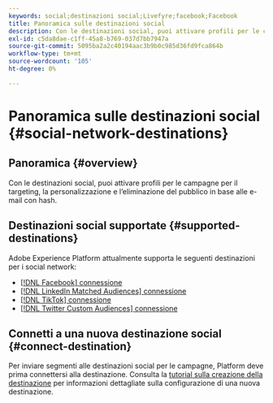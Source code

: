 ```yaml
---
keywords: social;destinazioni social;Livefyre;facebook;Facebook
title: Panoramica sulle destinazioni social
description: Con le destinazioni social, puoi attivare profili per le campagne per il targeting, la personalizzazione e l’eliminazione del pubblico in base alle e-mail con hash.
exl-id: c5da8dae-c1ff-45a8-b769-037d7bb7947a
source-git-commit: 5095ba2a2c40194aac3b9b0c985d36fd9fca864b
workflow-type: tm+mt
source-wordcount: '105'
ht-degree: 0%

---
```


# Panoramica sulle destinazioni social {#social-network-destinations}

## Panoramica {#overview}

Con le destinazioni social, puoi attivare profili per le campagne per il targeting, la personalizzazione e l’eliminazione del pubblico in base alle e-mail con hash.

## Destinazioni social supportate {#supported-destinations}

Adobe Experience Platform attualmente supporta le seguenti destinazioni per i social network:

* [[!DNL Facebook] connessione](facebook.md)
* [[!DNL LinkedIn Matched Audiences] connessione](linkedin.md)
* [[!DNL TikTok] connessione](tiktok.md)
* [[!DNL Twitter Custom Audiences] connessione](twitter.md)

## Connetti a una nuova destinazione social {#connect-destination}

Per inviare segmenti alle destinazioni social per le campagne, Platform deve prima connettersi alla destinazione. Consulta la [tutorial sulla creazione della destinazione](../../ui/connect-destination.md) per informazioni dettagliate sulla configurazione di una nuova destinazione.